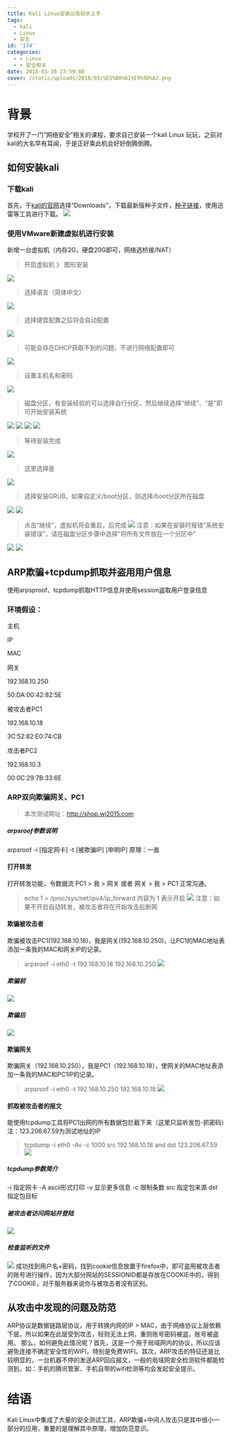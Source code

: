 ```yaml
---
title: Kali Linux安装以及初步上手
tags:
  - kali
  - Linux
  - 安全
id: '174'
categories:
  - - Linux
  - - 安全相关
date: 2018-03-30 23:59:08
cover: /static/uploads/2018/03/%E5%B0%81%E9%9D%A2.png
---
```




# 背景

学校开了一门“网络安全”相关的课程，要求自己安装一个kali Linux 玩玩，之前对kali的大名早有耳闻，于是正好乘此机会好好倒腾倒腾。

## 如何安装kali

### 下载kali

首先，于[kali的官网](https://www.kali.org/)选择“Downloads”，下载最新版种子文件，[种子链接](https://images.offensive-security.com/kali-linux-2018.1-amd64.torrent)，使用迅雷等工具进行下载。 ![](/static/uploads/2018/03/2dfecd6a97e8e9b83617a064392ad8d6.png)

### 使用VMware新建虚拟机进行安装

新增一台虚拟机（内存2G，硬盘20G即可，网络选桥接/NAT）

> 开启虚拟机 》 图形安装

![](/static/uploads/2018/03/cbc3557a490d6210aa4ba7c404bcc751.png)

> 选择语言（简体中文）

![](/static/uploads/2018/03/42b24374ca31a10a8b047c276961654f.png)

> 选择键盘配置之后将会自动配置

![](/static/uploads/2018/03/79bdcc517a338b87e4ae58f24edecdee.png)

> 可能会存在DHCP获取不到的问题，不进行网络配置即可

![](/static/uploads/2018/03/07aa27526f3a693404ae82de1293fb96.png)

> 设置主机名和密码

![](/static/uploads/2018/03/7bbe6c0fc4f6e8a83c4f53f6accfec0d.png)

> 磁盘分区，有安装经验的可以选择自行分区，然后继续选择“继续”、“是”即可开始安装系统

![](/static/uploads/2018/03/db5225befff678981c14f8e657569f65.png) ![](/static/uploads/2018/03/d4e6de4b35d328b98669aba2a8ce5dc4.png) ![](/static/uploads/2018/03/70aa5f1bf94df1da1280178035a9de7b.png) ![](/static/uploads/2018/03/da0880278d7e22cbb2768717e66b7498.png)

> 等待安装完成

![](/static/uploads/2018/03/700dd869ed264d7ec511a97072ac90f3.png)

> 这里选择是

![](/static/uploads/2018/03/37f97727d7a78625dce4beef7960e90b.png)

> 选择安装GRUB，如果自定义/boot分区，则选择/boot分区所在磁盘

![](/static/uploads/2018/03/fc0c334aeac7263b6acc08e238938773.png) ![](/static/uploads/2018/03/0a8df91a91209fa28376f17beeadd13a.png)

> 点击“继续”，虚拟机将会重启，后完成 ![](/static/uploads/2018/03/970e1f1ab000025a6300afa00cf67236.png) 注意：如果在安装时报错“系统安装错误”，请在磁盘分区步骤中选择“将所有文件放在一个分区中”

![](/static/uploads/2018/03/27db9d42dd7e4b21ea7852a3647768f6.png) ![](/static/uploads/2018/03/db5225befff678981c14f8e657569f65.png)

## ARP欺骗+tcpdump抓取并盗用用户信息

使用arpsproof、tcpdump抓取HTTP信息并使用session盗取用户登录信息

### 环境假设：

主机

IP

MAC

网关

192.168.10.250

50:DA:00:42:82:5E

被攻击者PC1

192.168.10.18

3C:52:82:E0:74:CB

攻击者PC2

192.168.10.3

00:0C:29:7B:33:6E

### ARP双向欺骗网关、PC1

> 本次测试网址：http://shop.wj2015.com

##### arpsroof参数说明

arpsroof -i \[指定网卡\] -t \[被欺骗IP\] \[申明IP\] 原理：一直

#### 打开转发

打开转发功能，令数据流 PC1 > 我 > 网关 或者 网关 > 我 > PC1 正常沟通。

> echo 1 > /proc/sys/net/ipv4/ip\_forward 内容为 1 表示开启 ![](/static/uploads/2018/03/f8574392cc69b1c8943b797176354e6e.png) 注意：如果不开启自动转发，被攻击者将在开始攻击后断网

#### 欺骗被攻击者

欺骗被攻击PC1(192.168.10.18)，我是网关(192.168.10.250)，让PC1的MAC地址表添加一条我的MAC和网关IP的记录。

> arpsroof -i eth0 -t 192.168.10.18 192.168.10.250 ![](/static/uploads/2018/03/0a4e4fd3e53094a6e23fc951d678e460.png)

##### 欺骗前

![](/static/uploads/2018/03/ca85e7826ed74d82c4aef2181b736aa0.png)

##### 欺骗后

![](/static/uploads/2018/03/275135f7468574c7532cffb00f5e53cb.png)

#### 欺骗网关

欺骗网关（192.168.10.250），我是PC1（192.168.10.18），使网关的MAC地址表添加一条我的MAC和PC1IP的记录。

> arpsroof -i eth0 -t 192.168.10.250 192.168.10.18 ![](/static/uploads/2018/03/d5b6b3ef9931505f9b13df069937a667.png)

#### 抓取被攻击者的报文

能使用tcpdump工具将PC1出网的所有数据包拦截下来（这里只监听发包-抓密码）注：123.206.67.59为测试地址的IP

> tcpdump -i eth0 -Av -c 1000 src 192.168.10.18 and dst 123.206.67.59 ![](/static/uploads/2018/03/fcb900704c04d08cc47d8701989de610.png)

##### tcpdump参数简介

\-i 指定网卡 -A ascii形式打印 -v 显示更多信息 -c 限制条数 src 指定包来源 dst 指定包目标

##### 被攻击者访问网站并登陆

![](/static/uploads/2018/03/cbe8ebce5d4df7d13a802191873bf86e.png)

##### 检查监听的文件

![](/static/uploads/2018/03/e0dab00fb190fd57cd6ee197c9dbb947.png) 成功找到用户名+密码，找到cookie信息放置于firefox中，即可盗用被攻击者的账号进行操作，因为大部分网站的SESSIONID都是存放在COOKIE中的，得到了COOKIE，对于服务器来说你与被攻击者没有区别。

## 从攻击中发现的问题及防范

ARP协议是数据链路层协议，用于转换内网的IP > MAC，由于网络协议上层依赖下层，所以如果在此层受到攻击，轻则无法上网，重则账号密码被盗，账号被盗用。 那么，如何避免此情况呢？首先，这是一个用于局域网内的协议，所以应该避免连接不确定安全性的WIFI，特别是免费WIFI。其次，ARP攻击的特征还是比较明显的，一台机器不停的发送ARP回应报文，一般的局域网安全检测软件都能检测到，如：手机的腾讯管家、手机自带的wifi检测等均会发起安全提示。

# 结语

Kali Linux中集成了大量的安全测试工具，ARP欺骗+中间人攻击只是其中很小一部分的应用，重要的是理解其中原理，增加防范意识。